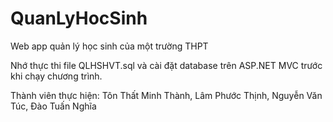 # QuanLyHocSinh
Web app quản lý học sinh của một trường THPT

Nhớ thực thi file QLHSHVT.sql và cài đặt database trên ASP.NET MVC trước khi chạy chương trình.

Thành viên thực hiện:
Tôn Thất Minh Thành,
Lâm Phước Thịnh,
Nguyễn Văn Túc,
Đào Tuấn Nghĩa
